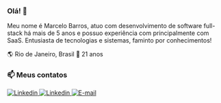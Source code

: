 ### Olá! 👋

Meu nome é Marcelo Barros, atuo com desenvolvimento de software full-stack há mais de 5 anos e possuo experiência com principalmente com SaaS. Entusiasta de tecnologias e sistemas, 
faminto por conhecimentos!

:earth_americas: Rio de Janeiro, Brasil
:man: 21 anos

### 📫 Meus contatos
<a target="_blank" href="https://linkedin.com/in/mhbarros">
<img src="https://img.icons8.com/color/48/000000/linkedin-circled.png" alt="Linkedin"/>
</a>
<a target="_blank" href="https://t.me/mhbarros">
<img src="https://img.icons8.com/color/48/000000/telegram-app.png" alt="Linkedin"/>
</a>
<a href="mailto:mhbarros99@gmail.com">
<img src="https://img.icons8.com/bubbles/48/000000/gmail.png" alt="E-mail"/>
</a>

<!--

Here are some ideas to get you started:

- 🔭 I’m currently working on ...
- 🌱 I’m currently learning ...
- 👯 I’m looking to collaborate on ...
- 🤔 I’m looking for help with ...
- 💬 Ask me about ...
- 📫 How to reach me: ...
- 😄 Pronouns: ...
- ⚡ Fun fact: ...
-->
